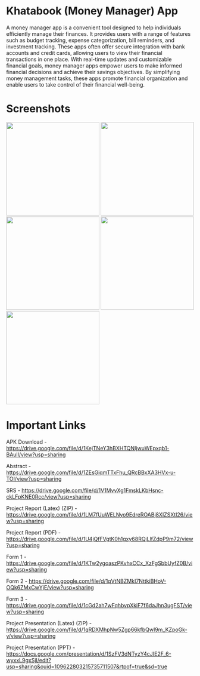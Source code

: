 # Khatabook (Money Manager) App
A money manager app is a convenient tool designed to help individuals efficiently manage their finances. It provides users with a range of features such as budget tracking, expense categorization, bill reminders, and investment tracking. These apps often offer secure integration with bank accounts and credit cards, allowing users to view their financial transactions in one place. With real-time updates and customizable financial goals, money manager apps empower users to make informed financial decisions and achieve their savings objectives. By simplifying money management tasks, these apps promote financial organization and enable users to take control of their financial well-being.





# Screenshots
[<img src="https://cloud.githubusercontent.com/assets/5264535/23584126/9f3b6e3e-0125-11e7-8c0a-27d176dd0c00.png" width=250>](https://cloud.githubusercontent.com/assets/5264535/23584126/9f3b6e3e-0125-11e7-8c0a-27d176dd0c00.png)
[<img src="https://cloud.githubusercontent.com/assets/5264535/23584129/b21da058-0125-11e7-952a-3f8202fe70b4.png" width=250>](https://cloud.githubusercontent.com/assets/5264535/23584129/b21da058-0125-11e7-952a-3f8202fe70b4.png)
[<img src="https://cloud.githubusercontent.com/assets/5264535/23584137/ed87297a-0125-11e7-8d76-38b77a2938da.png" width=250>](https://cloud.githubusercontent.com/assets/5264535/23584137/ed87297a-0125-11e7-8d76-38b77a2938da.png)
[<img src="https://cloud.githubusercontent.com/assets/5264535/24686991/1939303c-1985-11e7-828a-836227bdc155.png" width=250>](https://cloud.githubusercontent.com/assets/5264535/24686991/1939303c-1985-11e7-828a-836227bdc155.png)
[<img src="https://cloud.githubusercontent.com/assets/5264535/23584140/f2b7acf8-0125-11e7-8aea-62e49e1e9cf4.png" width=250>](https://cloud.githubusercontent.com/assets/5264535/23584140/f2b7acf8-0125-11e7-8aea-62e49e1e9cf4.png)




# Important Links





APK Download - https://drive.google.com/file/d/1KejTNeY3hBXHTQNIjwuWEpxqb1-BAulI/view?usp=sharing




Abstract - https://drive.google.com/file/d/1ZEsGiqmTTxFhu_QRcBBxXA3HVx-u-TOI/view?usp=sharing




SRS - https://drive.google.com/file/d/1V1MvvXg1FmskLKbHsnc-ckLFpKNE0Rcc/view?usp=sharing




Project Report (Latex) (ZIP) - https://drive.google.com/file/d/1LM7fUuWELNyo9EdreROABj8XIZSXtI26/view?usp=sharing




Project Report (PDF) - https://drive.google.com/file/d/1U4jQfFVgtK0h1gxy68RQjLlfZdpP9m72/view?usp=sharing




Form 1 - https://drive.google.com/file/d/1KTw2ygoaszPKvhxCCx_XzFgSbbUyfZ0B/view?usp=sharing




Form 2 - https://drive.google.com/file/d/1qVtNBZMkI7NttkiBHoV-OQk6ZMxCwYjE/view?usp=sharing





Form 3 - https://drive.google.com/file/d/1cGd2ah7wFqhbvpXkiF7f6daJhn3ugFST/view?usp=sharing




Project Presentation (Latex) (ZIP) - https://drive.google.com/file/d/1qRDXMhpNw5Zgp66kfbQwI9m_KZpoGk-y/view?usp=sharing




Project Presentation (PPT) - https://docs.google.com/presentation/d/1SzFV3dNTyzY4cJIE2F_6-wyxxL9gxSjI/edit?usp=sharing&ouid=109622803215735711507&rtpof=true&sd=true
